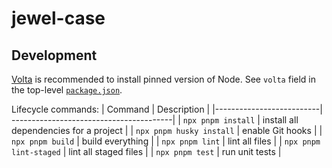 # jewel-case

## Development
[Volta](https://volta.sh/) is recommended to install pinned version of Node. See `volta` field in the top-level [`package.json`](./package.json).

Lifecycle commands:
| Command                  | Description                             |
|--------------------------| ----------------------------------------|
| `npx pnpm install`       | install all dependencies for a project  |
| `npx pnpm husky install` | enable Git hooks                        |
| `npx pnpm build`         | build everything                        |
| `npx pnpm lint`          | lint all files                          |
| `npx pnpm lint-staged`   | lint all staged files                   |
| `npx pnpm test`          | run unit tests                          |
